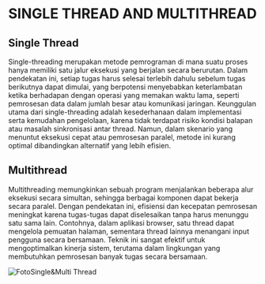 # SINGLE THREAD AND MULTITHREAD

## Single Thread
Single-threading merupakan metode pemrograman di mana suatu proses hanya memiliki satu jalur eksekusi yang berjalan secara berurutan. Dalam pendekatan ini, setiap tugas harus selesai terlebih dahulu sebelum tugas berikutnya dapat dimulai, yang berpotensi menyebabkan keterlambatan ketika berhadapan dengan operasi yang memakan waktu lama, seperti pemrosesan data dalam jumlah besar atau komunikasi jaringan. Keunggulan utama dari single-threading adalah kesederhanaan dalam implementasi serta kemudahan pengelolaan, karena tidak terdapat risiko kondisi balapan atau masalah sinkronisasi antar thread. Namun, dalam skenario yang menuntut eksekusi cepat atau pemrosesan paralel, metode ini kurang optimal dibandingkan alternatif yang lebih efisien.

## Multithread
Multithreading memungkinkan sebuah program menjalankan beberapa alur eksekusi secara simultan, sehingga berbagai komponen dapat bekerja secara paralel. Dengan pendekatan ini, efisiensi dan kecepatan pemrosesan meningkat karena tugas-tugas dapat diselesaikan tanpa harus menunggu satu sama lain. Contohnya, dalam aplikasi browser, satu thread dapat mengelola pemuatan halaman, sementara thread lainnya menangani input pengguna secara bersamaan. Teknik ini sangat efektif untuk mengoptimalkan kinerja sistem, terutama dalam lingkungan yang membutuhkan pemrosesan banyak tugas secara bersamaan.

![FotoSingle&Multi Thread](https://github.com/excotide/SisOp-25/blob/main/tugas7/thread.png)
